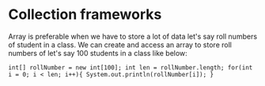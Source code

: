 # Collection frameworks

Array is preferable when we have to store a lot of data let's say roll numbers of student in a class. We can create and access an array to store roll numbers of let's say 100 students in a class like below:

`int[] rollNumber = new int[100];
int len = rollNumber.length;
for(int i = 0; i < len; i++){
  System.out.println(rollNumber[i]);
}`
